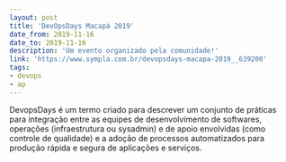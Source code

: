 ```yaml
---
layout: post
title: 'DevOpsDays Macapá 2019'
date_from: 2019-11-16
date_to: 2019-11-16
description: 'Um evento organizado pela comunidade!'
link: 'https://www.sympla.com.br/devopsdays-macapa-2019__639200'
tags:
- devops
- ap
---
```


DevopsDays é um termo criado para descrever um conjunto de práticas para integração entre as equipes de desenvolvimento de softwares, operações (infraestrutura ou sysadmin) e de apoio envolvidas (como controle de qualidade) e a adoção de processos automatizados para produção rápida e segura de aplicações e serviços.
